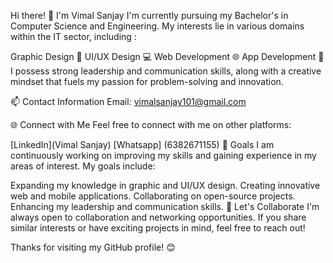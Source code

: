 Hi there! 👋 I'm Vimal Sanjay
I'm currently pursuing my Bachelor's in Computer Science and Engineering. My interests lie in various domains within the IT sector, including :

Graphic Design 🎨
UI/UX Design 💻
Web Development 🌐
App Development 📱
I possess strong leadership and communication skills, along with a creative mindset that fuels my passion for problem-solving and innovation.

📫 Contact Information
Email: vimalsanjay101@gmail.com

🌐 Connect with Me
Feel free to connect with me on other platforms:

[LinkedIn](Vimal Sanjay)
[Whatsapp] (6382671155)
🌱 Goals
I am continuously working on improving my skills and gaining experience in my areas of interest. My goals include:

Expanding my knowledge in graphic and UI/UX design.
Creating innovative web and mobile applications.
Collaborating on open-source projects.
Enhancing my leadership and communication skills.
🤝 Let's Collaborate
I'm always open to collaboration and networking opportunities. If you share similar interests or have exciting projects in mind, feel free to reach out!

Thanks for visiting my GitHub profile! 😊
